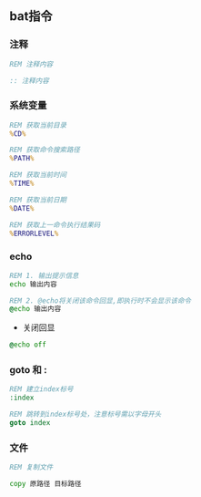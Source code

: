 <!--
 * @Description: 
 * @Version: 1.0
 * @Author: DaLao
 * @Email: dalao_li@163.com
 * @Date: 2021-10-26 22:19:58
 * @LastEditors: dalao
 * @LastEditTime: 2022-04-16 20:09:33
-->

## bat指令


### 注释


```bat
REM 注释内容

:: 注释内容
```



### 系统变量


```bat
REM 获取当前目录
%CD%  

REM 获取命令搜索路径
%PATH%  

REM 获取当前时间
%TIME%  

REM 获取当前日期
%DATE%  

REM 获取上一命令执行结果码
%ERRORLEVEL% 
```



### echo


```bat
REM 1. 输出提示信息
echo 输出内容

REM 2. @echo将关闭该命令回显,即执行时不会显示该命令
@echo 输出内容
```

- 关闭回显

```bat
@echo off
```



### goto 和 :


```bat
REM 建立index标号
:index

REM 跳转到index标号处，注意标号需以字母开头
goto index
```



### 文件


```bat
REM 复制文件

copy 原路径 目标路径
```